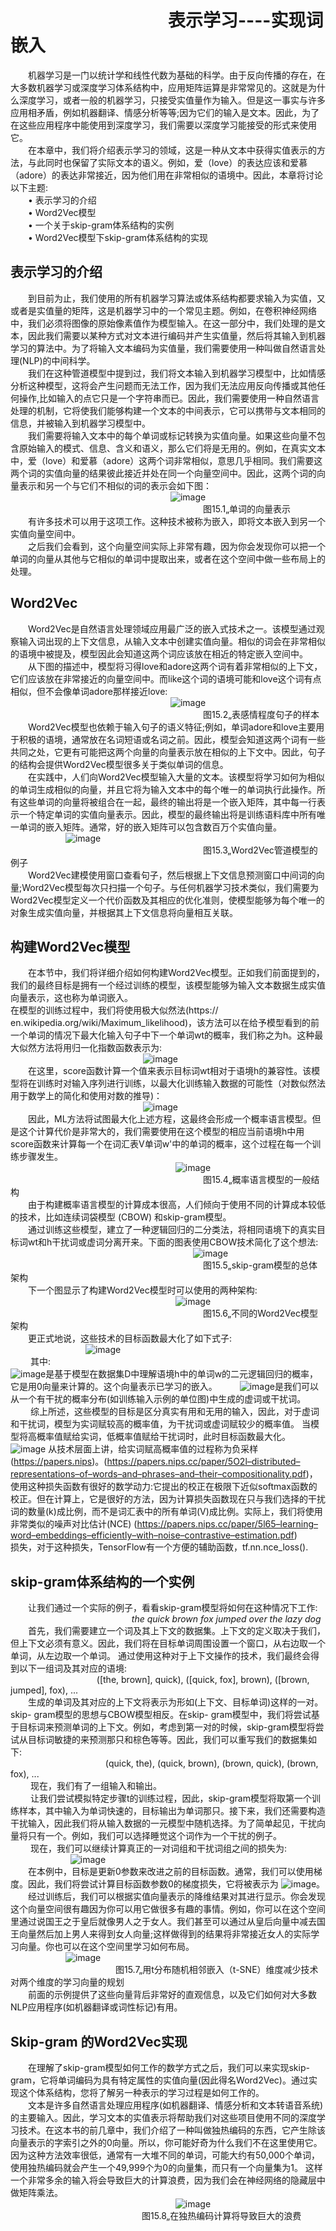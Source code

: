 # &emsp;&emsp;&emsp;&emsp;&emsp;&emsp;&emsp;&emsp;&emsp;表示学习----实现词嵌入<br>
&emsp;&emsp;机器学习是一门以统计学和线性代数为基础的科学。由于反向传播的存在，在大多数机器学习或深度学习体系结构中，应用矩阵运算是非常常见的。这就是为什么深度学习，或者一般的机器学习，只接受实值量作为输入。但是这一事实与许多应用相矛盾，例如机器翻译、情感分析等等;因为它们的输入是文本。因此，为了在这些应用程序中能使用到深度学习，我们需要以深度学习能接受的形式来使用它。<br>
&emsp;&emsp;在本章中，我们将介绍表示学习的领域，这是一种从文本中获得实值表示的方法，与此同时也保留了实际文本的语义。例如，爱（love）的表达应该和爱慕（adore）的表达非常接近，因为他们用在非常相似的语境中。因此，本章将讨论以下主题:<br>
&emsp;&emsp;•	表示学习的介绍<br>
&emsp;&emsp;•	Word2Vec模型<br>
&emsp;&emsp;•	一个关于skip-gram体系结构的实例<br>
&emsp;&emsp;•	Word2Vec模型下skip-gram体系结构的实现<br>
## 表示学习的介绍<br>
&emsp;&emsp;到目前为止，我们使用的所有机器学习算法或体系结构都要求输入为实值，又或者是实值量的矩阵，这是机器学习中的一个常见主题。例如，在卷积神经网络中，我们必须将图像的原始像素值作为模型输入。在这一部分中，我们处理的是文本，因此我们需要以某种方式对文本进行编码并产生实值量，然后将其输入到机器学习的算法中。为了将输入文本编码为实值量，我们需要使用一种叫做自然语言处理(NLP)的中间科学。<br>
&emsp;&emsp;我们在这种管道模型中提到过，我们将文本输入到机器学习模型中，比如情感分析这种模型，这将会产生问题而无法工作，因为我们无法应用反向传播或其他任何操作,比如输入的点它只是一个字符串而已。因此，我们需要使用一种自然语言处理的机制，它将使我们能够构建一个文本的中间表示，它可以携带与文本相同的信息，并被输入到机器学习模型中。<br>
&emsp;&emsp;我们需要将输入文本中的每个单词或标记转换为实值向量。如果这些向量不包含原始输入的模式、信息、含义和语义，那么它们将是无用的。例如，在真实文本中，爱（love）和爱慕（adore）这两个词非常相似，意思几乎相同。我们需要这两个词的实值向量的结果彼此接近并处在同一个向量空间中。因此，这两个词的向量表示和另一个与它们不相似的词的表示会如下图：<br>
 &emsp;&emsp;&emsp;&emsp;&emsp;&emsp;&emsp;&emsp;&emsp; &emsp;&emsp;&emsp;&emsp;&emsp;&emsp;&emsp;&emsp;&emsp;![image](https://github.com/computeryanjiusheng2018/infodlt/blob/master/content/chapter11/chapter11_image/image001.png)<br>
 &emsp;&emsp;&emsp;&emsp;&emsp;&emsp;&emsp;&emsp;&emsp;&emsp;&emsp;&emsp;&emsp;&emsp;&emsp;&emsp;&emsp;&emsp;&emsp;&emsp;&emsp;&emsp;图15.1„单词的向量表示<br>
&emsp;&emsp;有许多技术可以用于这项工作。这种技术被称为嵌入，即将文本嵌入到另一个实值向量空间中。<br>
&emsp;&emsp;之后我们会看到，这个向量空间实际上非常有趣，因为你会发现你可以把一个单词的向量从其他与它相似的单词中提取出来，或者在这个空间中做一些布局上的处理。<br>
## Word2Vec<br>
&emsp;&emsp;Word2Vec是自然语言处理领域应用最广泛的嵌入式技术之一。该模型通过观察输入词出现的上下文信息，从输入文本中创建实值向量。相似的词会在非常相似的语境中被提及，模型因此会知道这两个词应该放在相近的特定嵌入空间中。<br>
&emsp;&emsp;从下图的描述中，模型将习得love和adore这两个词有着非常相似的上下文，它们应该放在非常接近的向量空间中。而like这个词的语境可能和love这个词有点相似，但不会像单词adore那样接近love:<br>
 &emsp;&emsp;&emsp;&emsp;&emsp;&emsp;&emsp;&emsp;&emsp; &emsp;&emsp;&emsp;&emsp;&emsp;&emsp;&emsp;&emsp;&emsp;![image](https://github.com/computeryanjiusheng2018/infodlt/blob/master/content/chapter11/chapter11_image/image002.png)<br>
 &emsp;&emsp;&emsp;&emsp;&emsp;&emsp;&emsp;&emsp;&emsp;&emsp;&emsp;&emsp;&emsp;&emsp;&emsp;&emsp;&emsp;&emsp;&emsp;&emsp;&emsp;&emsp;图15.2„表感情程度句子的样本<br>
&emsp;&emsp;Word2Vec模型也依赖于输入句子的语义特征;例如，单词adore和love主要用于积极的语境，通常放在名词短语或名词之前。因此，模型会知道这两个词有一些共同之处，它更有可能把这两个向量的向量表示放在相似的上下文中。因此，句子的结构会提供Word2Vec模型很多关于类似单词的信息。<br>
&emsp;&emsp;在实践中，人们向Word2Vec模型输入大量的文本。该模型将学习如何为相似的单词生成相似的向量，并且它将为输入文本中的每个唯一的单词执行此操作。所有这些单词的向量将被组合在一起，最终的输出将是一个嵌入矩阵，其中每一行表示一个特定单词的实值向量表示。因此，模型的最终输出将是训练语料库中所有唯一单词的嵌入矩阵。通常，好的嵌入矩阵可以包含数百万个实值向量。<br>
&emsp;&emsp;&emsp;&emsp;&emsp;&emsp; ![image](https://github.com/computeryanjiusheng2018/infodlt/blob/master/content/chapter11/chapter11_image/image003.png)<br>
 &emsp;&emsp;&emsp;&emsp;&emsp;&emsp;&emsp;&emsp;&emsp;&emsp;&emsp;&emsp;&emsp;&emsp;&emsp;&emsp;&emsp;&emsp;&emsp;&emsp;&emsp;&emsp;图15.3„Word2Vec管道模型的例子<br>
&emsp;&emsp;Word2Vec建模使用窗口查看句子，然后根据上下文信息预测窗口中间词的向量;Word2Vec模型每次只扫描一个句子。与任何机器学习技术类似，我们需要为Word2Vec模型定义一个代价函数及其相应的优化准则，使模型能够为每个唯一的对象生成实值向量，并根据其上下文信息将向量相互关联。<br>
## 构建Word2Vec模型<br>
&emsp;&emsp;在本节中，我们将详细介绍如何构建Word2Vec模型。正如我们前面提到的，我们的最终目标是拥有一个经过训练的模型，该模型能够为输入文本数据生成实值向量表示，这也称为单词嵌入。<br>
在模型的训练过程中，我们将使用极大似然法(https:// en.wikipedia.org/wiki/Maximum_likelihood)，该方法可以在给予模型看到的前一个单词的情况下最大化输入句子中下一个单词wt的概率，我们称之为h。这种最大似然方法将用归一化指数函数表示为:<br>
&emsp;&emsp;&emsp;&emsp;&emsp;&emsp; &emsp;&emsp;&emsp;&emsp;&emsp;&emsp; &emsp; &emsp; ![image](https://github.com/computeryanjiusheng2018/infodlt/blob/master/content/chapter11/chapter11_image/image004.png)<br>
&emsp;&emsp;在这里，score函数计算一个值来表示目标词wt相对于语境h的兼容性。该模型将在训练时对输入序列进行训练，以最大化训练输入数据的可能性（对数似然法用于数学上的简化和使用对数的推导)：<br>
&emsp;&emsp;&emsp;&emsp;&emsp;&emsp; &emsp;&emsp;&emsp;&emsp;&emsp;&emsp; &emsp; &emsp; ![image](https://github.com/computeryanjiusheng2018/infodlt/blob/master/content/chapter11/chapter11_image/image005.png)<br>
&emsp;&emsp;因此，ML方法将试图最大化上述方程，这最终会形成一个概率语言模型。但是这个计算代价是非常大的，我们需要使用在这个模型的相应当前语境h中用score函数来计算每一个在词汇表V单词w'中的单词的概率，这个过程在每一个训练步骤发生。<br>
&emsp;&emsp;&emsp;&emsp;&emsp;&emsp; &emsp;&emsp;&emsp;&emsp;&emsp;&emsp; &emsp;&emsp;&emsp;&emsp;&emsp;&emsp; ![image](https://github.com/computeryanjiusheng2018/infodlt/blob/master/content/chapter11/chapter11_image/image006.png)<br>
 &emsp;&emsp;&emsp;&emsp;&emsp;&emsp;&emsp;&emsp;&emsp;&emsp;&emsp;&emsp;&emsp;&emsp;&emsp;&emsp;&emsp;&emsp;&emsp;&emsp;&emsp;&emsp;图15.4„概率语言模型的一般结构<br>
 &emsp;&emsp;由于构建概率语言模型的计算成本很高，人们倾向于使用不同的计算成本较低的技术，比如连续词袋模型 (CBOW) 和skip-gram模型。<br>
&emsp;&emsp;通过训练这些模型，建立了一种逻辑回归的二分类法，将相同语境下的真实目标词wt和h干扰词或虚词分离开来。下面的图表使用CBOW技术简化了这个想法:<br>
&emsp;&emsp;&emsp;&emsp;&emsp;&emsp; &emsp;&emsp;&emsp;&emsp;&emsp;&emsp; &emsp;&emsp;&emsp;&emsp;&emsp;&emsp;&emsp;&emsp; ![image](https://github.com/computeryanjiusheng2018/infodlt/blob/master/content/chapter11/chapter11_image/image007.png)<br>
 &emsp;&emsp;&emsp;&emsp;&emsp;&emsp;&emsp;&emsp;&emsp;&emsp;&emsp;&emsp;&emsp;&emsp;&emsp;&emsp;&emsp;&emsp;&emsp;&emsp;&emsp;&emsp;图15.5„skip-gram模型的总体架构<br>
 &emsp;&emsp;下一个图显示了构建Word2Vec模型时可以使用的两种架构:<br>
&emsp;&emsp;&emsp;&emsp;&emsp;&emsp; &emsp;&emsp;&emsp;&emsp;&emsp;&emsp; &emsp;&emsp;&emsp;&emsp;&emsp;&emsp; ![image](https://github.com/computeryanjiusheng2018/infodlt/blob/master/content/chapter11/chapter11_image/image008.png)<br>
 &emsp;&emsp;&emsp;&emsp;&emsp;&emsp;&emsp;&emsp;&emsp;&emsp;&emsp;&emsp;&emsp;&emsp;&emsp;&emsp;&emsp;&emsp;&emsp;&emsp;&emsp;&emsp;图15.6„不同的Word2Vec模型架构<br>
 &emsp;&emsp;更正式地说，这些技术的目标函数最大化了如下式子:<br>
&emsp;&emsp; &emsp;&emsp;&emsp;&emsp;&emsp;&emsp; ![image](https://github.com/computeryanjiusheng2018/infodlt/blob/master/content/chapter11/chapter11_image/image009.png)<br>
&emsp;&emsp; 其中:<br>
  ![image](https://github.com/computeryanjiusheng2018/infodlt/blob/master/content/chapter11/chapter11_image/image010.jpg)是基于模型在数据集D中理解语境h中的单词w的二元逻辑回归的概率，它是用0向量来计算的。这个向量表示已学习的嵌入。
&emsp;&emsp;  ![image](https://github.com/computeryanjiusheng2018/infodlt/blob/master/content/chapter11/chapter11_image/image011.png)是我们可以从一个有干扰的概率分布(如训练输入示例的单位图)中生成的虚词或干扰词。<br>
&emsp;&emsp; 综上所述，这些模型的目标是区分真实有用和无用的输入，因此，对于虚词和干扰词，模型为实词赋较高的概率值，为干扰词或虚词赋较少的概率值。
当模型将高概率值赋给实词，低概率值赋给干扰词时，此时目标函数最大化。<br>
 ![image](https://github.com/computeryanjiusheng2018/infodlt/blob/master/content/chapter11/chapter11_image/image012.png)
 从技术层面上讲，给实词赋高概率值的过程称为负采样(https://papers.nips)。(https://papers.nips.cc/paper/5O2l–distributed–representations–of–words–and–phrases–and–their–compositionality.pdf)，<br>使用这种损失函数有很好的数学动力:它提出的校正在极限下近似softmax函数的校正。但在计算上，它是很好的方法，因为计算损失函数现在只与我们选择的干扰词的数量(k)成比例，而不是词汇表中的所有单词(V)成比例。实际上，我们将使用非常类似的噪声对比估计(NCE) (https://papers.nips.cc/paper/5l65–learning–word–embeddings–efficiently–with–noise–contrastive–estimation.pdf) <br> 损失，对于这种损失，TensorFlow有一个方便的辅助函数，tf.nn.nce_loss().
## skip-gram体系结构的一个实例
 &emsp;&emsp;让我们通过一个实际的例子，看看skip-gram模型将如何在这种情况下工作:<br>
 &emsp;&emsp; &emsp;&emsp; &emsp;&emsp; &emsp;&emsp;&emsp;&emsp;&emsp;&emsp;&emsp;*the quick brown fox jumped over the lazy dog*<br>
 &emsp;&emsp;首先，我们需要建立一个词及其上下文的数据集。上下文的定义取决于我们，但上下文必须有意义。因此，我们将在目标单词周围设置一个窗口，从右边取一个单词，从左边取一个单词。
通过使用这种对于上下文操作的技术，我们最终会得到以下一组词及其对应的语境:<br>
 &emsp;&emsp; &emsp; &emsp;&emsp; &emsp;&emsp;&emsp;&emsp;([the, brown], quick), ([quick, fox], brown), ([brown, jumped], fox), ...<br>
&emsp;&emsp;生成的单词及其对应的上下文将表示为形如(上下文、目标单词)这样的一对。skip- gram模型的思想与CBOW模型相反。在skip- gram模型中，我们将尝试基于目标词来预测单词的上下文。例如，考虑到第一对的时候，skip-gram模型将尝试从目标词敏捷的来预测那只和棕色等等。因此，我们可以重写我们的数据集如下:<br>
 &emsp;&emsp; &emsp; &emsp;&emsp; &emsp;&emsp;&emsp;&emsp;&emsp;(quick, the), (quick, brown), (brown, quick), (brown, fox), ...<br>
 &emsp;&emsp; 现在，我们有了一组输入和输出。<br>
 &emsp;&emsp; 让我们尝试模拟特定步骤t的训练过程，因此，skip-gram模型将取第一个训练样本，其中输入为单词快速的，目标输出为单词那只。接下来，我们还需要构造干扰输入，因此我们将从输入数据的一元模型中随机选择。为了简单起见，干扰向量将只有一个。例如，我们可以选择睡觉这个词作为一个干扰的例子。<br>
 &emsp;&emsp; 现在，我们可以继续计算真正的一对词组和干扰词组之间的损失为:<br>
&emsp;&emsp;&emsp;&emsp; &emsp; &emsp; ![image](https://github.com/computeryanjiusheng2018/infodlt/blob/master/content/chapter11/chapter11_image/image013.png)<br>
&emsp;&emsp;在本例中，目标是更新0参数来改进之前的目标函数。通常，我们可以使用梯度。因此，我们将尝试计算目标函数参数0的梯度损失，它将被表示为 ![image](https://github.com/computeryanjiusheng2018/infodlt/blob/master/content/chapter11/chapter11_image/image014.jpg)。<br>
&emsp;&emsp;经过训练后，我们可以根据实值向量表示的降维结果对其进行显示。你会发现这个向量空间很有趣因为你可以用它做很多有趣的事情。例如，你可以在这个空间里通过说国王之于皇后就像男人之于女人。我们甚至可以通过从皇后向量中减去国王向量然后加上男人来得到女人向量;这样做得到的结果将非常接近女人的实际学习向量。你也可以在这个空间里学习如何布局。<br>
&emsp;&emsp;&emsp;&emsp;&emsp;&emsp; ![image](https://github.com/computeryanjiusheng2018/infodlt/blob/master/content/chapter11/chapter11_image/image015.png)<br>
 &emsp;&emsp;&emsp;&emsp;&emsp;&emsp;&emsp;&emsp;&emsp;&emsp;&emsp;&emsp;图15.7„用t分布随机相邻嵌入（t-SNE）维度减少技术对两个维度的学习向量的规划<br>
 &emsp;&emsp;前面的示例提供了这些向量背后非常好的直观信息，以及它们如何对大多数NLP应用程序(如机器翻译或词性标记)有用。<br>
 ## Skip-gram 的Word2Vec实现
 &emsp;&emsp;在理解了skip-gram模型如何工作的数学方式之后，我们可以来实现skip-gram，它将单词编码为具有特定属性的实值向量(因此得名Word2Vec)。通过实现这个体系结构，您将了解另一种表示的学习过程是如何工作的。<br>
 &emsp;&emsp;文本是许多自然语言处理应用程序(如机器翻译、情感分析和文本转语音系统)的主要输入。因此，学习文本的实值表示将帮助我们对这些项目使用不同的深度学习技术。在这本书的前几章中，我们介绍了一种叫做独热编码的东西，它产生除该向量表示的字索引之外的0向量。所以，你可能好奇为什么我们不在这里使用它。因为这种方法效率很低，通常有一大堆不同的单词，可能大约有50,000个单词，使用独热编码就会产生一个49,999个为0的向量集，而只有一个向量集为1。
这样一个非常多余的输入将会导致巨大的计算浪费，因为我们会在神经网络的隐藏层中做矩阵乘法。<br>
&emsp;&emsp;&emsp;&emsp;&emsp;&emsp; &emsp;&emsp;&emsp;&emsp;&emsp;&emsp; &emsp;&emsp;&emsp;&emsp;&emsp;&emsp; ![image](https://github.com/computeryanjiusheng2018/infodlt/blob/master/content/chapter11/chapter11_image/image016.png)<br>
 &emsp;&emsp;&emsp;&emsp;&emsp;&emsp;&emsp;&emsp;&emsp;&emsp;&emsp;&emsp;&emsp;&emsp;&emsp;图15.8„在独热编码计算将导致巨大的浪费<br>
